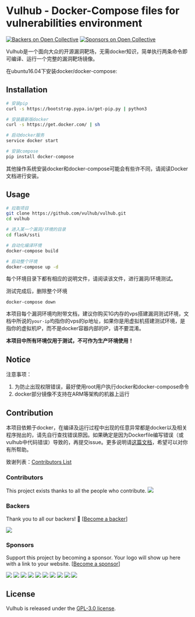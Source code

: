 # Vulhub - Docker-Compose files for vulnerabilities environment
[![Backers on Open Collective](https://opencollective.com/vulhub/backers/badge.svg)](#backers)
 [![Sponsors on Open Collective](https://opencollective.com/vulhub/sponsors/badge.svg)](#sponsors) 

Vulhub是一个面向大众的开源漏洞靶场，无需docker知识，简单执行两条命令即可编译、运行一个完整的漏洞靶场镜像。

在ubuntu16.04下安装docker/docker-compose:

## Installation

```bash
# 安装pip
curl -s https://bootstrap.pypa.io/get-pip.py | python3

# 安装最新版docker
curl -s https://get.docker.com/ | sh

# 启动docker服务
service docker start

# 安装compose
pip install docker-compose 
```

其他操作系统安装docker和docker-compose可能会有些许不同，请阅读Docker文档进行安装。

## Usage

```bash
# 拉取项目
git clone https://github.com/vulhub/vulhub.git
cd vulhub

# 进入某一个漏洞/环境的目录
cd flask/ssti

# 自动化编译环境
docker-compose build

# 启动整个环境
docker-compose up -d
```

每个环境目录下都有相应的说明文件，请阅读该文件，进行漏洞/环境测试。

测试完成后，删除整个环境

```
docker-compose down
```

本项目每个漏洞环境均附带文档，建议你购买1G内存的vps搭建漏洞测试环境，文档中所说的`your-ip`均指你的vps的ip地址，如果你是用虚拟机搭建测试环境，是指你的虚拟机IP，而不是docker容器内部的IP，请不要混淆。

**本项目中所有环境仅用于测试，不可作为生产环境使用！**

## Notice

注意事项：

1. 为防止出现权限错误，最好使用root用户执行docker和docker-compose命令
2. docker部分镜像不支持在ARM等架构的机器上运行

## Contribution

本项目依赖于docker，在编译及运行过程中出现的任意异常都是docker以及相关程序抛出的，请先自行查找错误原因。如果确定是因为Dockerfile编写错误（或vulhub中代码错误）导致的，再提交issue。更多说明请[这篇文档](https://github.com/phith0n/vulhub/wiki/%E7%BC%96%E8%AF%91%E5%A4%B1%E8%B4%A5%E7%9A%84%E5%8E%9F%E5%9B%A0)，希望可以对你有所帮助。

致谢列表：[Contributors List](contributors.md)

### Contributors

This project exists thanks to all the people who contribute. 
<a href="graphs/contributors"><img src="https://opencollective.com/vulhub/contributors.svg?width=890&button=false" /></a>


### Backers

Thank you to all our backers! 🙏 [[Become a backer](https://opencollective.com/vulhub#backer)]

<a href="https://opencollective.com/vulhub#backers" target="_blank"><img src="https://opencollective.com/vulhub/backers.svg?width=890"></a>


### Sponsors

Support this project by becoming a sponsor. Your logo will show up here with a link to your website. [[Become a sponsor](https://opencollective.com/vulhub#sponsor)]

<a href="https://opencollective.com/vulhub/sponsor/0/website" target="_blank"><img src="https://opencollective.com/vulhub/sponsor/0/avatar.svg"></a>
<a href="https://opencollective.com/vulhub/sponsor/1/website" target="_blank"><img src="https://opencollective.com/vulhub/sponsor/1/avatar.svg"></a>
<a href="https://opencollective.com/vulhub/sponsor/2/website" target="_blank"><img src="https://opencollective.com/vulhub/sponsor/2/avatar.svg"></a>
<a href="https://opencollective.com/vulhub/sponsor/3/website" target="_blank"><img src="https://opencollective.com/vulhub/sponsor/3/avatar.svg"></a>
<a href="https://opencollective.com/vulhub/sponsor/4/website" target="_blank"><img src="https://opencollective.com/vulhub/sponsor/4/avatar.svg"></a>
<a href="https://opencollective.com/vulhub/sponsor/5/website" target="_blank"><img src="https://opencollective.com/vulhub/sponsor/5/avatar.svg"></a>
<a href="https://opencollective.com/vulhub/sponsor/6/website" target="_blank"><img src="https://opencollective.com/vulhub/sponsor/6/avatar.svg"></a>
<a href="https://opencollective.com/vulhub/sponsor/7/website" target="_blank"><img src="https://opencollective.com/vulhub/sponsor/7/avatar.svg"></a>
<a href="https://opencollective.com/vulhub/sponsor/8/website" target="_blank"><img src="https://opencollective.com/vulhub/sponsor/8/avatar.svg"></a>
<a href="https://opencollective.com/vulhub/sponsor/9/website" target="_blank"><img src="https://opencollective.com/vulhub/sponsor/9/avatar.svg"></a>



## License

Vulhub is released under the [GPL-3.0 license](LICENSE).
